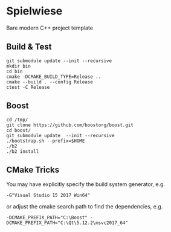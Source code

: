 Spielwiese
==============

Bare modern C++ project template

Build & Test
--------
```
git submodule update --init --recursive
mkdir bin
cd bin
cmake -DCMAKE_BUILD_TYPE=Release ..
cmake --build . --config Release
ctest -C Release
```

Boost
----------
```
cd /tmp/
git clone https://github.com/boostorg/boost.git
cd boost/
git submodule update  --init --recursive
./bootstrap.sh --prefix=$HOME
./b2 
./b2 install
``` 

CMake Tricks
-----------------------

You may have explicitly specify the build system generator, e.g.
```
-G"Visual Studio 15 2017 Win64"
```
or adjust the cmake search path to find the dependencies, e.g.
```
-DCMAKE_PREFIX_PATH="C:\Boost" -DCMAKE_PREFIX_PATH="C:\Qt\5.12.2\msvc2017_64"
```
